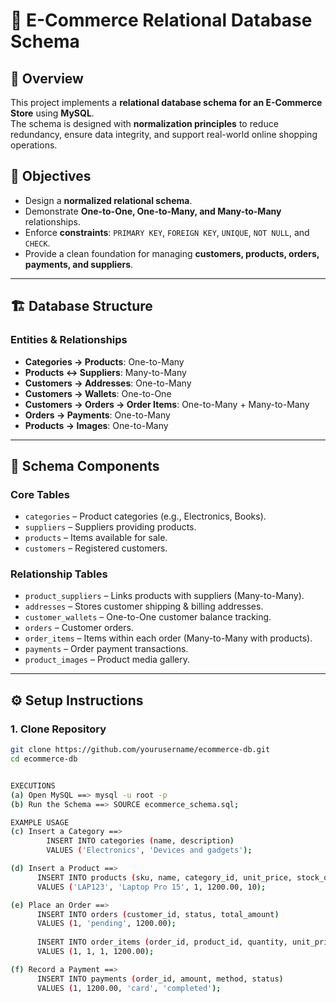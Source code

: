 # 🛒 E-Commerce Relational Database Schema

## 📌 Overview
This project implements a **relational database schema for an E-Commerce Store** using **MySQL**.  
The schema is designed with **normalization principles** to reduce redundancy, ensure data integrity, and support real-world online shopping operations.

## 🎯 Objectives
- Design a **normalized relational schema**.
- Demonstrate **One-to-One, One-to-Many, and Many-to-Many** relationships.
- Enforce **constraints**: `PRIMARY KEY`, `FOREIGN KEY`, `UNIQUE`, `NOT NULL`, and `CHECK`.
- Provide a clean foundation for managing **customers, products, orders, payments, and suppliers**.

---

## 🏗️ Database Structure

### Entities & Relationships
- **Categories → Products**: One-to-Many  
- **Products ↔ Suppliers**: Many-to-Many  
- **Customers → Addresses**: One-to-Many  
- **Customers → Wallets**: One-to-One  
- **Customers → Orders → Order Items**: One-to-Many + Many-to-Many  
- **Orders → Payments**: One-to-Many  
- **Products → Images**: One-to-Many  

---

## 📂 Schema Components

### Core Tables
- `categories` – Product categories (e.g., Electronics, Books).
- `suppliers` – Suppliers providing products.
- `products` – Items available for sale.
- `customers` – Registered customers.

### Relationship Tables
- `product_suppliers` – Links products with suppliers (Many-to-Many).
- `addresses` – Stores customer shipping & billing addresses.
- `customer_wallets` – One-to-One customer balance tracking.
- `orders` – Customer orders.
- `order_items` – Items within each order (Many-to-Many with products).
- `payments` – Order payment transactions.
- `product_images` – Product media gallery.

---

## ⚙️ Setup Instructions

### 1. Clone Repository
```bash
git clone https://github.com/yourusername/ecommerce-db.git
cd ecommerce-db


EXECUTIONS
(a) Open MySQL ==> mysql -u root -p
(b) Run the Schema ==> SOURCE ecommerce_schema.sql;

EXAMPLE USAGE
(c) Insert a Category ==>
        INSERT INTO categories (name, description)
        VALUES ('Electronics', 'Devices and gadgets');

(d) Insert a Product ==>
      INSERT INTO products (sku, name, category_id, unit_price, stock_quantity)
      VALUES ('LAP123', 'Laptop Pro 15', 1, 1200.00, 10);

(e) Place an Order ==>
      INSERT INTO orders (customer_id, status, total_amount)
      VALUES (1, 'pending', 1200.00);
      
      INSERT INTO order_items (order_id, product_id, quantity, unit_price)
      VALUES (1, 1, 1, 1200.00);

(f) Record a Payment ==>
      INSERT INTO payments (order_id, amount, method, status)
      VALUES (1, 1200.00, 'card', 'completed');
